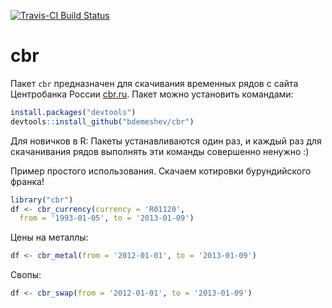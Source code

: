 [![Travis-CI Build Status](https://travis-ci.org/bdemeshev/cbr.svg?branch=master)](https://travis-ci.org/bdemeshev/cbr)

# cbr
Пакет `cbr` предназначен для скачивания временных рядов с сайта Центробанка России [cbr.ru](http://cbr.ru/). Пакет можно установить командами:
```r
install.packages("devtools")
devtools::install_github("bdemeshev/cbr")
```
Для новичков в R: Пакеты устанавливаются один раз, и каждый раз для скачанивания рядов выполнять эти команды совершенно ненужно :)


Пример простого использования. Скачаем котировки бурундийского франка!
```r
library("cbr")
df <- cbr_currency(currency = 'R01120', 
  from = '1993-01-05', to = '2013-01-09')
```

Цены на металлы:
```r
df <- cbr_metal(from = '2012-01-01', to = '2013-01-09')
```

Свопы:
```r
df <- cbr_swap(from = '2012-01-01', to = '2013-01-09')
```
